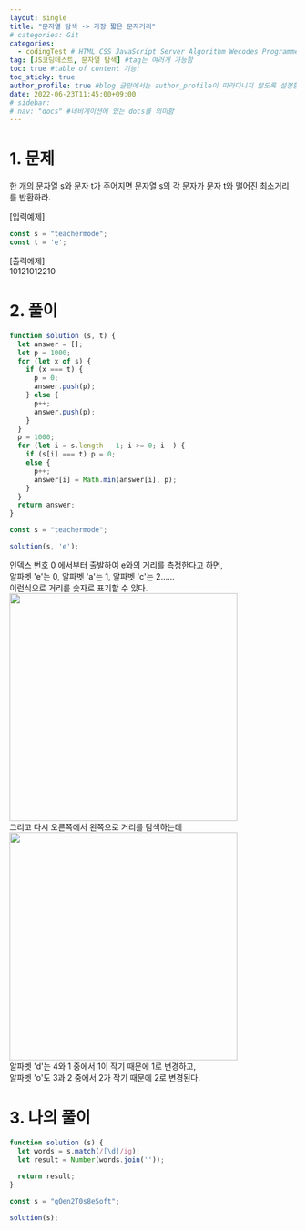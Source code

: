 ```yaml
---
layout: single
title: "문자열 탐색 -> 가장 짧은 문자거리"
# categories: Git
categories:
  - codingTest # HTML CSS JavaScript Server Algorithm Wecodes Programmers CS Github Blog
tag: [JS코딩테스트, 문자열 탐색] #tag는 여러개 가능함
toc: true #table of content 기능!
toc_sticky: true
author_profile: true #blog 글안에서는 author_profile이 따라다니지 않도록 설정함
date: 2022-06-23T11:45:00+09:00
# sidebar:
# nav: "docs" #네비게이션에 있는 docs를 의미함
---
```

# 1. 문제
한 개의 문자열 s와 문자 t가 주어지면 문자열 s의 각 문자가 문자 t와 떨어진 최소거리를 반환하라.  

[입력예제]  
```js
const s = "teachermode";
const t = 'e';
```

[출력예제]  
10121012210  

# 2. 풀이
```js
function solution (s, t) {
  let answer = [];
  let p = 1000;
  for (let x of s) {
    if (x === t) {
      p = 0;
      answer.push(p);
    } else {
      p++;
      answer.push(p);
    }
  }
  p = 1000;
  for (let i = s.length - 1; i >= 0; i--) {
    if (s[i] === t) p = 0;
    else {
      p++;
      answer[i] = Math.min(answer[i], p);
    }
  }
  return answer;
}

const s = "teachermode";

solution(s, 'e');
```
인덱스 번호 0 에서부터 출발하여 e와의 거리를 측정한다고 하면,  
알파벳 'e'는 0, 알파벳 'a'는 1, 알파벳 'c'는 2......  
이런식으로 거리를 숫자로 표기할 수 있다.  
<img src="https://user-images.githubusercontent.com/87808288/175210836-5c24decd-41f3-4c04-b6cb-c255d2ac8faa.png" width="400">  
그리고 다시 오른쪽에서 왼쪽으로 거리를 탐색하는데  
<img src="https://user-images.githubusercontent.com/87808288/175212416-03810aef-4dda-4050-ac72-7b4c85a05482.png" width="400">  
알파벳 'd'는 4와 1 중에서 1이 작기 때문에 1로 변경하고,  
알파벳 'o'도 3과 2 중에서 2가 작기 때문에 2로 변경된다.  

# 3. 나의 풀이
```js
function solution (s) {
  let words = s.match(/[\d]/ig);
  let result = Number(words.join(''));
  
  return result;
}

const s = "gOen2T0s8eSoft";

solution(s);
```

<!-- <span style="color:royalblue"> -->

<!-- 메소드 위에 변수 선언, 메소드 안에 메소드, 메소드 끝나고 리턴 -->

<!-- ### 2. Link 넣기

```

유형 1: (설명어를 입력) : [gunhee's coding blog](https://gunhee-jeong.github.io/)
유형 2: (URL 자동연결) : <https://gunhee-jeong.github.io/>
유형 3: (동일 파일 내 '문단으로 이동') : [1. Header로 이동](###-1-header)

```

유형 1: (설명어를 입력) : [gunhee's coding blog](https://gunhee-jeong.github.io/)
유형 2: (URL 자동연결) : <https://gunhee-jeong.github.io/>
유형 3: (동일 파일 내 '문단으로 이동') : [1. Header로 이동](#1-header)
유형 3의 방법

1. 특수문자를 제거
2. 스페이스는 -로 바꾸고
3. 대문자는 소문자로!
   그래서 ### 1. Header -> #1-header

## Link: [google][https://www.google.com/]

### 3. 수평선

```

---

```

---

### 4. 라인 바꾸기

```

스페이스바를 2번 눌러주면 다음칸으로
이동할 수 있어요!

```

---

스페이스바를 2번 눌러주면
다음칸으로 이동할 수 있어요!

### 5. list 만들기

```

1. 1번
2. 2번
3. 3번

- 순서없는 list
  - 순서없는 list
    - 순서없는 list

```

1. 1번
2. 2번
3. 3번

- 순서없는 list
  - 순서없는 list
    - 순서없는 list

---

### 6. font 관련

```

**진하게** -> 볼드
_기울여서_ -> 이탤릭체
~~취소선~~ -> 취소선

<ul>밑줄넣기</ul> -> 밑줄
<span style="color:red">빨간 글씨</span> -> 글자색
이것이 `인라인` 입니다 -> 인라인 코드
```

**진하게** -> 볼드
_기울여서_ -> 이탤릭체
~~취소선~~ -> 취소선
<u>밑줄넣기</u> -> 밑줄
<span style="color:red">빨간 글씨</span>
이것이 `인라인` 입니다 -> 인라인 코드

---

### 7. 인용구문

```
> coding
>
> > JavaScript
> >
> > > 내가 프짱!
```

> coding
>
> > JavaScript
> >
> > > 내가 프짱!

---

### 8. 이미지 삽입

```
유형1: ('사이즈를 조절' -> HTML 태그 사용) : <img src="https://gunhee-jeong.github.io/assets/images/blogLogo.png" width="300" height="200">
유형2: (이미지 삽입 후 -> 링크 걸기)
[![이미지](https://gunhee-jeong.github.io/assets/images/blogLogo/blogLogo.png)](https://gunhee-jeong.github.io/)
```

유형1: ('사이즈를 조절' -> HTML 태그 사용) : <img src="https://gunhee-jeong.github.io/assets/images/blogLogo.png" width="300" height="200">
유형2: (이미지 삽입 후 -> 링크 걸기)
[![이미지](https://gunhee-jeong.github.io/assets/images/blogLogo.png)](https://gunhee-jeong.github.io/)

### 9. 표 만들기

```
||국어|영어|
| :--- | ---: | :--: |
|건희 | 100점 | 100점
|철수 | 100점 | 100점
```

|      |  국어 | 영어  |
| :--- | ----: | :---: |
| 건희 | 100점 | 100점 |
| 철수 | 100점 | 100점 |

> - header를 넣고 싶은 경우 ---을 사용하고 :을 이용하여 정렬에 사용함!

### 10. 토글 만들기

```
<details>
<summary>여기를 누르세요</summary>
<div markdown="1">
숨겨진 내용
</div>
</details>
```

<details>
<summary>여기를 누르세요</summary>
<div markdown="1">
숨겨진 내용
</div>
</details> -->
